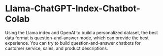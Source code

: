 # Llama-ChatGPT-Index-Chatbot-Colab
Using the Llama index and OpenAI to build a personalized dataset, the best data format is question-and-answer mode, which can provide the best experience. You can try to build question-and-answer chatbots for customer service, sales, and product descriptions.
